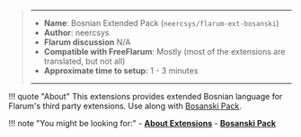 > ---
> - **Name**: Bosnian Extended Pack (`neercsys/flarum-ext-bosanski`)
> - **Author**: neercsys
> - **Flarum discussion** N/A
> - **Compatible with FreeFlarum**: Mostly (most of the extensions are translated, but not all)
> - **Approximate time to setup:** 1 - 3 minutes
>
> ---

!!! quote "About"
    This extensions provides extended Bosnian language for Flarum's third party extensions. Use along with [Bosanski Pack](/docs/howto/extensions/bosanski/).
    
!!! note "You might be looking for:"
    - **[About Extensions](/docs/how-to/extensions/about-extensions/)**
    - **[Bosanski Pack](/docs/how-to/extensions/bosanski/)**
